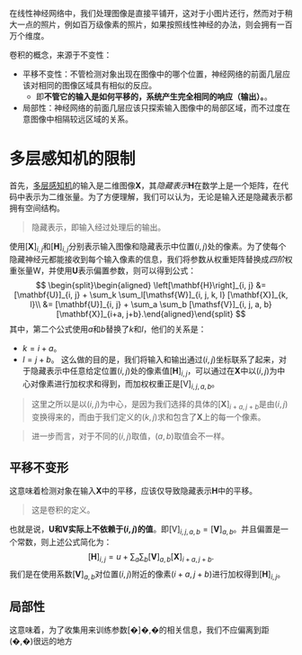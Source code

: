 在线性神经网络中，我们处理图像是直接平铺开，这对于小图片还行，然而对于稍大一点的照片，例如百万级像素的照片，如果按照线性神经的办法，则会拥有一百万个维度。

卷积的概念，来源于不变性：
- 平移不变性：不管检测对象出现在图像中的哪个位置，神经网络的前面几层应该对相同的图像区域具有相似的反应。
	- 即**不管它的输入是如何平移的，系统产生完全相同的响应（输出）。**。
- 局部性：神经网络的前面几层应该只探索输入图像中的局部区域，而不过度在意图像中相隔较远区域的关系。


# 多层感知机的限制
首先，[多层感知机](多层感知机.md)的输入是二维图像$\mathbf{X}$，其*隐藏表示*$\mathbf{H}$在数学上是一个矩阵，在代码中表示为二维张量。为了方便理解，我们可以认为，无论是输入还是隐藏表示都拥有空间结构。

> 隐藏表示，即输入经过处理后的输出。

使用$[\mathbf{X}]_{i, j}$和$[\mathbf{H}]_{i, j}$分别表示输入图像和隐藏表示中位置$(i,j)$处的像素。为了使每个隐藏神经元都能接收到每个输入像素的信息，我们将参数从权重矩阵替换成*四阶*权重张量$\mathsf{W}$，并使用$\mathbf{U}$表示偏置参数，则可以得到公式：
$$
\begin{split}\begin{aligned} \left[\mathbf{H}\right]_{i, j} &= [\mathbf{U}]_{i, j} + \sum_k \sum_l[\mathsf{W}]_{i, j, k, l}  [\mathbf{X}]_{k, l}\\ &=  [\mathbf{U}]_{i, j} +
\sum_a \sum_b [\mathsf{V}]_{i, j, a, b}  [\mathbf{X}]_{i+a, j+b}.\end{aligned}\end{split}
$$
其中，第二个公式使用$a$和$b$替换了$k$和$l$，他们的关系是：
- $k = i+a$。
- $l = j+b$。
这么做的目的是，我们将输入和输出通过$(i,j)$坐标联系了起来，对于隐藏表示中任意给定位置$(i,j)$处的像素值$[\mathbf{H}]_{i, j}$，可以通过在$\mathbf{X}$中以$(i,j)$为中心对像素进行加权求和得到，而加权权重正是$[\mathsf{V}]_{i, j, a, b}$。

> 这里之所以是以$(i,j)$为中心，是因为我们选择的具体的$[\mathbf{X}]_{i+a, j+b}$是由$(i,j)$变换得来的，而由于我们定义的$(k,j)$求和包含了$\mathbf{X}$上的每一个像素。

> 进一步而言，对于不同的$(i,j)$取值，$(a,b)$取值会不一样。

## 平移不变形
这意味着检测对象在输入$\mathbf{X}$中的平移，应该仅导致隐藏表示$\mathbf{H}$中的平移。

> 这是卷积的定义。

也就是说，**$\mathbf{U}$和$\mathbf{V}$实际上不依赖于$(i,j)$的值**。即$[\mathsf{V}]_{i, j, a, b} = [\mathbf{V}]_{a, b}$。并且偏置是一个常数，则上述公式简化为：
$$
[\mathbf{H}]_{i, j} = u + \sum_a\sum_b [\mathbf{V}]_{a, b} [\mathbf{X}]_{i+a, j+b}.
$$
我们是在使用系数$[\mathbf{V}]_{a, b}$对位置$(i, j)$附近的像素$(i+a, j+b)$进行加权得到$[\mathbf{H}]_{i, j}$。
## 局部性
这意味着，为了收集用来训练参数[�]�,�的相关信息，我们不应偏离到距(�,�)很远的地方